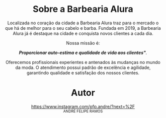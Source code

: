 <center><h1><strong>Sobre a Barbearia Alura</h1></strong>

<p>Localizada no coração da cidade a Barbearia Alura traz para o mercado o que há de melhor para o seu cabelo e barba. Fundada em 2019, a Barbearia Alura já é destaque na cidade e conquista novos clientes a cada dia.</p>

Nossa missão é:<strong><i><div style=" float: right">Proporcionar auto-estima e qualidade de vida aos clientes"</strong>.</i>

<p>Oferecemos profissionais experientes e antenados às mudanças no mundo da moda. O atendimento possui padrão de excelência e agilidade, garantindo qualidade e satisfação dos nossos clientes.

  # Autor
<https://www.instagram.com/pfp.andre/?next=%2F>
  <br><sub>ANDRÉ FELIPE RAMOS</sub>
  <h1>
